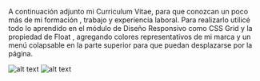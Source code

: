 A continuación adjunto mi Curriculum Vitae, para que conozcan un poco más de mi formación , trabajo y experiencia laboral. Para realizarlo utilicé todo lo aprendido en el módulo de Diseño Responsivo como CSS Grid y la propiedad de Float , agregando colores representativos de mi marca y un menú colapsable en la parte superior para que puedan desplazarse por la página.

![alt text](https://drive.google.com/open?id=1N9LL7X4QPCIDYm2dfaaIkYCGkBp-nXci)
![alt text](https://drive.google.com/open?id=1ruCBwC_1qc1aFwNuelOD_kf1sp12FEgj)
